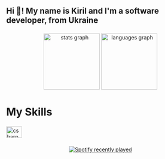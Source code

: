 <h2 align="left">Hi 👋! My name is Kiril and I'm a software developer, from Ukraine</h2>

###

<div align="center">
  <img src="https://github-readme-stats.vercel.app/api?hide_title=false&hide_rank=false&show_icons=true&include_all_commits=true&count_private=true&disable_animations=false&theme=tokyonight&locale=en&hide_border=false&username=stbestichhh" height="150" alt="stats graph"  />
  <img src="https://github-readme-stats.vercel.app/api/top-langs?locale=en&hide_title=false&layout=compact&card_width=320&langs_count=5&theme=tokyonight&hide_border=false&username=stbestichhh" height="150" alt="languages graph"  />
</div>

###

<h1 align="left">My Skills</h1>

###

<div align="left">
  <img src="https://cdn.jsdelivr.net/gh/devicons/devicon/icons/csharp/csharp-original.svg" height="30" width="42" alt="csharp logo"  />
</div>

###

<div align="left">
</div>

###

<div align="center">
  <a href="https://open.spotify.com/user/stbestich">
    <img src="https://spotify-recently-played-readme.vercel.app/api?user=h4f8cqzsl4af3zvx30ususqfx" alt="Spotify recently played"  />
  </a>
</div>


